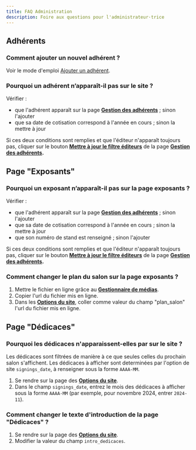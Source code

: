 ```yaml
---
title: FAQ Administration
description: Foire aux questions pour l'administrateur·trice
---
```


## Adhérents

### Comment ajouter un nouvel adhérent ?

Voir le mode d'emploi [Ajouter un adhérent](/admin/ajouter-un-adherent/).

### Pourquoi un adhérent n’apparaît-il pas sur le site ?

Vérifier :

- que l'adhérent apparaît sur la page **[Gestion des adhérents](https://www.lautrelivre.fr/pages/adm_subscriptions)** ; sinon l'ajouter
- que sa date de cotisation correspond à l'année en cours ; sinon la mettre à jour

Si ces deux conditions sont remplies et que l'éditeur n'apparaît toujours pas, cliquer sur le bouton **[Mettre à jour le filtre éditeurs](https://www.lautrelivre.fr/pages/adm_update_publisher_filter)** de la page **[Gestion des adhérents](https://www.lautrelivre.fr/pages/adm_subscriptions).**

## Page "Exposants"

### Pourquoi un exposant n’apparaît-il pas sur la page exposants ?

Vérifier :

- que l'adhérent apparaît sur la page **[Gestion des adhérents](https://www.lautrelivre.fr/pages/adm_subscriptions)** ; sinon l'ajouter
- que sa date de cotisation correspond à l'année en cours ; sinon la mettre à jour
- que son numéro de stand est renseigné ; sinon l'ajouter

Si ces deux conditions sont remplies et que l'éditeur n'apparaît toujours pas, cliquer sur le bouton **[Mettre à jour le filtre éditeurs](https://www.lautrelivre.fr/pages/adm_update_publisher_filter)** de la page **[Gestion des adhérents](https://www.lautrelivre.fr/pages/adm_subscriptions).**

### Comment changer le plan du salon sur la page exposants ?

1. Mettre le fichier en ligne grâce au **[Gestionnaire de médias](https://www.lautrelivre.fr/pages/adm_media)**.
2. Copier l'url du fichier mis en ligne.
3. Dans les **[Options du site](https://www.lautrelivre.fr/admin/options)**, coller comme valeur du champ "plan_salon" l'url du fichier mis en ligne.

## Page "Dédicaces"

### Pourquoi les dédicaces n'apparaissent-elles par sur le site ?

Les dédicaces sont filtrées de manière à ce que seules celles du prochain salon s'affichent. Les dédicaces à afficher sont determinées par l'option de site `signings_date`, à renseigner sous la forme `AAAA-MM`.

1. Se rendre sur la page des **[Options du site](https://www.lautrelivre.fr/admin/options)**.
2. Dans le champ `signings_date`, entrez le mois des dédicaces à afficher sous la forme `AAAA-MM` (par exemple, pour novembre 2024, entrer `2024-11`).

### Comment changer le texte d'introduction de la page "Dédicaces" ?

1. Se rendre sur la page des **[Options du site](https://www.lautrelivre.fr/admin/options)**.
2. Modifier la valeur du champ `intro_dedicaces`.
